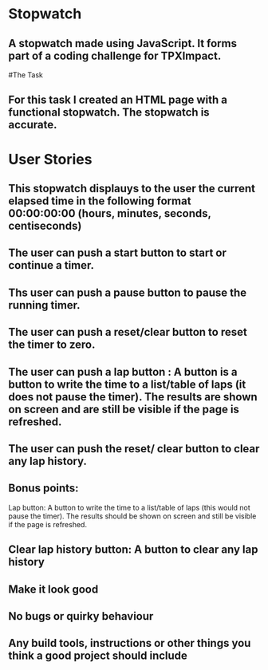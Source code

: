 # Stopwatch

## A stopwatch made using JavaScript. It forms part of a coding challenge for TPXImpact.

#The Task 

## For this task I created an HTML page with a functional stopwatch. The stopwatch is accurate.

# User Stories

## This stopwatch displauys to the user the current elapsed time in the following format 00:00:00:00 (hours, minutes, seconds, centiseconds)

## The user can push a start button to start or continue a timer.

## Ths user can push a pause button to pause the running timer.

## The user can push a reset/clear button to reset the timer to zero.

## The user can push a lap button : A button is a button to write the time to a list/table of laps (it does not pause the timer). The results are shown on screen and are still be visible if the page is refreshed.

## The user can push the reset/ clear button to clear any lap history.

## Bonus points:
Lap button: A button to write the time to a list/table of laps (this would not pause the timer). The results should be shown on screen and still be visible if the page is refreshed.

## Clear lap history button: A button to clear any lap history

## Make it look good

## No bugs or quirky behaviour

## Any build tools, instructions or other things you think a good project should include


